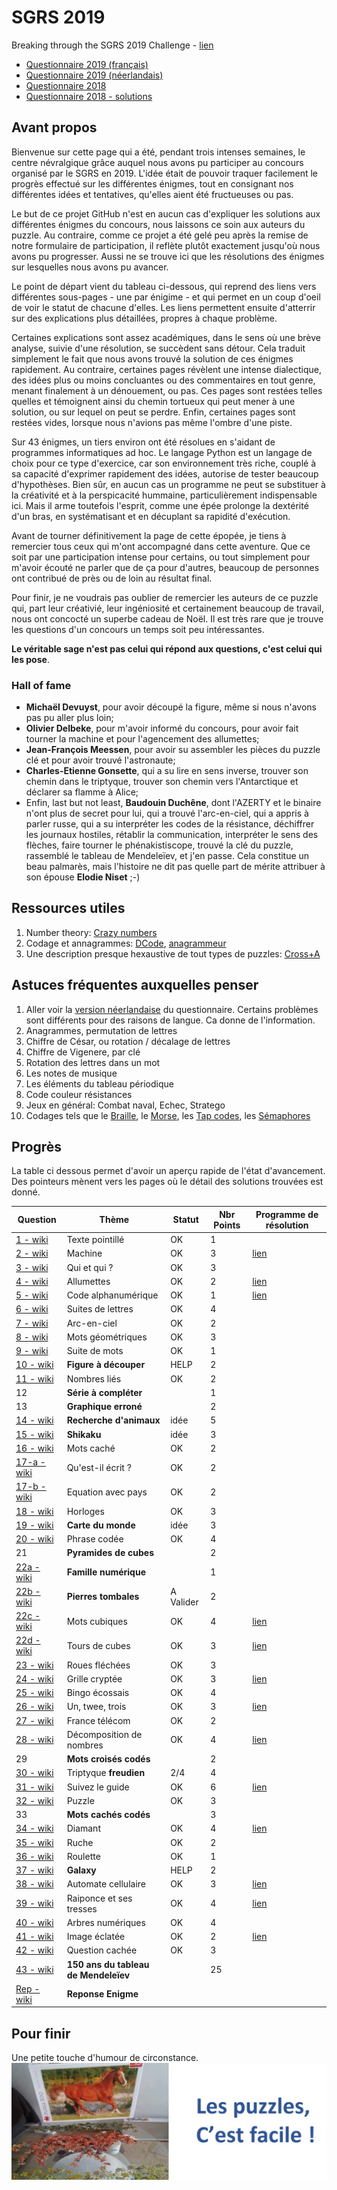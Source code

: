 # SGRS 2019
Breaking through the SGRS 2019 Challenge - [lien](https://www.mil.be/fr/communiques-presse/les-enigmes-du-sgrs-sont-de-retour)

* [Questionnaire 2019 (français)](./doc/SGRS%202019.pdf)
* [Questionnaire 2019 (néerlandais)](./doc/SGRS%202019%20-%20NL.pdf)
* [Questionnaire 2018](./doc/SGRS%202018.pdf)
* [Questionnaire 2018 - solutions](./doc/SGRS%202018%20-%20Soluce.pdf)

## Avant propos

Bienvenue sur cette page qui a été, pendant trois intenses semaines, le centre névralgique grâce auquel nous avons pu participer au concours organisé par le SGRS en 2019. L'idée était de pouvoir traquer facilement le progrès effectué sur les différentes énigmes, tout en consignant nos différentes idées et tentatives, qu'elles aient été fructueuses ou pas.

Le but de ce projet GitHub n'est en aucun cas d'expliquer les solutions aux différentes énigmes du concours, nous laissons ce soin aux auteurs du puzzle. Au contraire, comme ce projet a été gelé peu après la remise de notre formulaire de participation, il reflète plutôt exactement jusqu'où nous avons pu progresser. Aussi ne se trouve ici que les résolutions des énigmes sur lesquelles nous avons pu avancer.

Le point de départ vient du tableau ci-dessous, qui reprend des liens vers différentes sous-pages - une par énigime - et qui permet en un coup d'oeil de voir le statut de chacune d'elles. Les liens permettent ensuite d'atterrir sur des explications plus détaillées, propres à chaque problème.

Certaines explications sont assez académiques, dans le sens où une brève analyse, suivie d'une résolution, se succèdent sans détour. Cela traduit simplement le fait que nous avons trouvé la solution de ces énigmes rapidement. Au contraire, certaines pages révèlent une intense dialectique, des idées plus ou moins concluantes ou des commentaires en tout genre, menant finalement à un dénouement, ou pas. Ces pages sont restées telles quelles et témoignent ainsi du chemin tortueux qui peut mener à une solution, ou sur lequel on peut se perdre. Enfin, certaines pages sont restées vides, lorsque nous n'avions pas même l'ombre d'une piste.

Sur 43 énigmes, un tiers environ ont été résolues en s'aidant de programmes informatiques ad hoc. Le langage Python est un langage de choix pour ce type d'exercice, car son environnement très riche, couplé à sa capacité d'exprimer rapidement des idées, autorise de tester beaucoup d'hypothèses. Bien sûr, en aucun cas un programme ne peut se substituer à la créativité et à la perspicacité hummaine, particulièrement indispensable ici. Mais il arme toutefois l'esprit, comme une épée prolonge la dextérité d'un bras, en systématisant et en décuplant sa rapidité d'exécution.

Avant de tourner définitivement la page de cette épopée, je tiens à remercier tous ceux qui m'ont accompagné dans cette aventure. Que ce soit par une participation intense pour certains, ou tout simplement pour m'avoir écouté ne parler que de ça pour d'autres, beaucoup de personnes ont contribué de près ou de loin au résultat final.

Pour finir, je ne voudrais pas oublier de remercier les auteurs de ce puzzle qui, part leur créativié, leur ingéniosité et certainement beaucoup de travail, nous ont concocté un superbe cadeau de Noël. Il est très rare que je trouve les questions d'un concours un temps soit peu intéressantes.

**Le véritable sage n'est pas celui qui répond aux questions, c'est celui qui les pose**.

### Hall of fame

* **Michaël Devuyst**, pour avoir découpé la figure, même si nous n'avons pas pu aller plus loin;
* **Olivier Delbeke**, pour m'avoir informé du concours, pour avoir fait tourner la machine et pour l'agencement des allumettes;
* **Jean-François Meessen**, pour avoir su assembler les pièces du puzzle clé et pour avoir trouvé l'astronaute;
* **Charles-Etienne Gonsette**, qui a su lire en sens inverse, trouver son chemin dans le triptyque, trouver son chemin vers l'Antarctique et déclarer sa flamme à Alice;
* Enfin, last but not least, **Baudouin Duchêne**, dont l'AZERTY et le binaire n'ont plus de secret pour lui, qui a trouvé l'arc-en-ciel, qui a appris à parler russe, qui a su interpréter les codes de la résistance, déchiffrer les journaux hostiles, rétablir la communication, interpréter le sens des flèches, faire tourner le phénakistiscope, trouvé la clé du puzzle, rassemblé le tableau de Mendeleïev, et j'en passe. Cela constitue un beau palmarès, mais l'histoire ne dit pas quelle part de mérite attribuer à son épouse **Elodie Niset** ;-)  

## Ressources utiles

1. Number theory: [Crazy numbers](https://www.crazy-numbers.com/)
2. Codage et annagrammes: [DCode](https://www.dcode.fr/), [anagrammeur](http://www.anagrammeur.com/anagrammeur.php)
3. Une description presque hexaustive de tout types de puzzles: [Cross+A](http://www.cross-plus-a.com)


## Astuces fréquentes auxquelles penser

1. Aller voir la [version néerlandaise](doc/SGRS%202019%20-%20NL.pdf) du questionnaire. Certains problèmes sont différents pour des raisons de langue. Ca donne de l'information.
2. Anagrammes, permutation de lettres
3. Chiffre de César, ou rotation / décalage de lettres
4. Chiffre de Vigenere, par clé
5. Rotation des lettres dans un mot
6. Les notes de musique
7. Les éléments du tableau périodique
8. Code couleur résistances
9. Jeux en général: Combat naval, Echec, Stratego
10. Codages tels que le [Braille](https://fr.wikipedia.org/wiki/Braille), le [Morse](https://fr.wikipedia.org/wiki/Code_Morse_international), les [Tap codes](https://fr.wikipedia.org/wiki/Tap_code), les [Sémaphores](https://fr.wikipedia.org/wiki/Alphabet_s%C3%A9maphore)


## Progrès
La table ci dessous permet d'avoir un aperçu rapide de l'état d'avancement. Des pointeurs mènent vers les pages où le détail des solutions trouvées est donné.

| Question | Thème | Statut | Nbr Points | Programme de résolution |
|----------|-------|--------|------------| ----------------------- |
| [1 - wiki](wiki/P01.md)  | Texte pointillé                       |  OK  | 1 |                      |
| [2 - wiki](wiki/P02.md)  | Machine                               |  OK  | 3 | [lien](code/P02_eke.py)  |
| [3 - wiki](wiki/P03.md)  | Qui et qui ?                          |  OK  | 3 |                      |
| [4 - wiki](wiki/P04.md)  | Allumettes                            |  OK  | 2 | [lien](code/P04.py)  |
| [5 - wiki](wiki/P05.md)  | Code alphanumérique                   |  OK  | 1 | [lien](code/P05.py)  |
| [6 - wiki](wiki/P06.md)  | Suites de lettres                     |  OK  | 4 |                      |
| [7 - wiki](wiki/P07.md)  | Arc-en-ciel                           |  OK  | 2 |                      |
| [8 - wiki](wiki/P08.md)  | Mots géométriques                     |  OK  | 3 |                      |
| [9 - wiki](wiki/P09.md)  | Suite de mots                         |  OK  | 1 |                      |
| [10 - wiki](wiki/P10.md) | **Figure à découper**                 | HELP | 2 |                      |
|[11 - wiki](wiki/P11.md)  | Nombres liés                          | OK   | 2 |                      |
| 12                       | **Série à compléter**                 |      | 1 |                      |
| 13                       | **Graphique erroné**                  |      | 2 |                      |
|[14 - wiki](wiki/P14.md)  | **Recherche d'animaux**               | idée | 5 |                      |
|[15 - wiki](wiki/P15.md)  | **Shikaku**                           | idée | 3 |                      |
|[16 - wiki](wiki/P16.md)  | Mots caché                            | OK   | 2 |                      |
|[17-a - wiki](wiki/P17.md)| Qu'est-il écrit ?                     | OK   | 2 |                      |
|[17-b - wiki](wiki/P17b.md)| Equation avec pays                   | OK   | 2 |                      |
|[18 - wiki](wiki/P18.md)  | Horloges                              | OK   | 3 |                      |
|[19 - wiki](wiki/P19.md)  | **Carte du monde**                    | idée | 3 |                      |
|[20 - wiki](wiki/P20.md)  | Phrase codée                          | OK   | 4 |                      |
| 21                       | **Pyramides de cubes**                |      | 2 |                      |
|[22a - wiki](wiki/P22A.md)| **Famille numérique**                 |      | 1 |                      |
|[22b - wiki](wiki/P22B.md)| **Pierres tombales**                  |A Valider| 2 |                      |
|[22c - wiki](wiki/P22C.md)| Mots cubiques                         |  OK  | 4 | [lien](code/P22c.py) |
|[22d - wiki](wiki/P22D.md)| Tours de cubes                        |  OK  | 3 | [lien](code/P22d.py) |
|[23 - wiki](wiki/P23.md)  | Roues fléchées                        |  OK  | 3 |                      |
|[24 - wiki](wiki/P24.md)  | Grille cryptée                        |  OK  | 3 |[lien](code/P24-Decode.py)|
|[25 - wiki](wiki/P25.md)  | Bingo écossais                        |  OK  | 4 |                      |
|[26 - wiki](wiki/P26.md)  | Un, twee, trois                       |  OK  | 3 | [lien](code/P26.py)  |
|[27 - wiki](wiki/P27.md)  | France télécom                        |  OK  | 2 |                      |
|[28 - wiki](wiki/P28.md)  | Décomposition de nombres              |  OK  | 4 | [lien](code/P28.py)  |
| 29                       | **Mots croisés codés**                |      | 2 |                      |
|[30 - wiki](wiki/P30.md)  | Triptyque **freudien**                | 2/4  | 4 |                      |
|[31 - wiki](wiki/P31.md)  | Suivez le guide                       |  OK  | 6 |[lien](code/P31.py)   |
|[32 - wiki](wiki/P32.md)  | Puzzle                                |  OK  | 3 |                      |
| 33                       | **Mots cachés codés**                 |      | 3 |                      |
|[34 - wiki](wiki/P34.md)  | Diamant                               |  OK  | 4 | [lien](code/P34.py)  |
|[35 - wiki](wiki/P35.md)  | Ruche                                 |  OK  | 2 |                      |
|[36 - wiki](wiki/P36.md)  | Roulette                              | OK     | 1 |                      |
|[37 - wiki](wiki/P37.md)  | **Galaxy**                            | HELP | 2 |                      |
|[38 - wiki](wiki/P38.md)  | Automate cellulaire                   |  OK  | 3 | [lien](code/P38.py)  |
|[39 - wiki](wiki/P39.md)  | Raiponce et ses tresses               |  OK  | 4 | [lien](code/P39.py)  |
|[40 - wiki](wiki/P40.md)  | Arbres numériques                     |  OK  | 4 |                      |
|[41 - wiki](wiki/P41.md)  | Image éclatée                         |  OK  | 2 | [lien](code/P41.py)  |
|[42 - wiki](wiki/P42.md)  | Question cachée                       |  OK  | 3 |                      |
|[43 - wiki](wiki/P43.md)  | **150 ans du tableau de Mendeleïev**  |      |25 |                      |
|[Rep - wiki](wiki/Reponse.md)| **Reponse Enigme**  |      | |                      |

## Pour finir
Une petite touche d'humour de circonstance.
![Puzzles](Puzzles.jpg)
